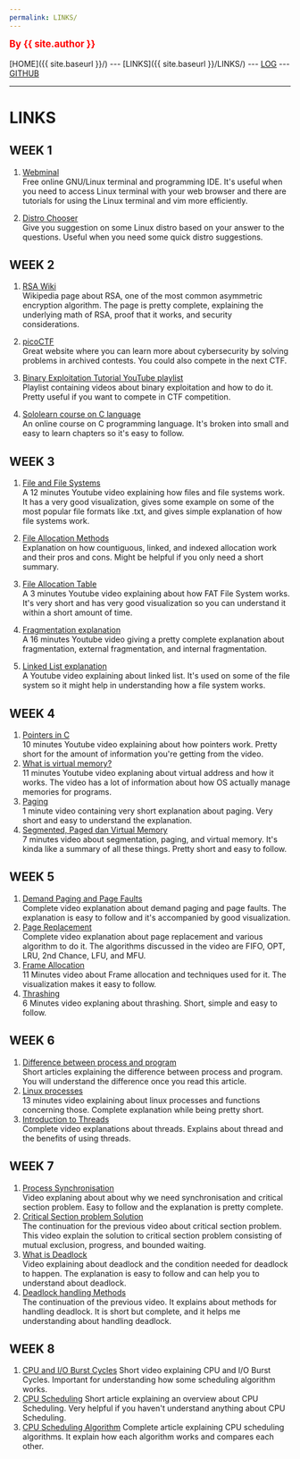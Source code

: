 ```yaml
---
permalink: LINKS/
---
```

<span style="color:red; font-weight:bold; font-size:larger;">By {{ site.author }}</span>
<br><br>
[HOME]({{ site.baseurl }}/) ---
[LINKS]({{ site.baseurl }}/LINKS/) ---
[LOG](https://insta-x.github.io/os222/TXT/mylog.txt) ---
[GITHUB](https://github.com/Insta-x/os222)
<br>
<hr>

# LINKS

## WEEK 1

1. [Webminal](https://webminal.org)<br>
Free online GNU/Linux terminal and programming IDE.
It's useful when you need to access Linux terminal with your web browser and there are tutorials for using the Linux terminal and vim more efficiently.

2. [Distro Chooser](https://distrochooser.de/)<br>
Give you suggestion on some Linux distro based on your answer to the questions.
Useful when you need some quick distro suggestions.

## WEEK 2

1. [RSA Wiki](https://en.wikipedia.org/wiki/RSA_(cryptosystem))<br>
Wikipedia page about RSA, one of the most common asymmetric encryption algorithm.
The page is pretty complete, explaining the underlying math of RSA, proof that it works, and security considerations.

2. [picoCTF](https://picoctf.org/)<br>
Great website where you can learn more about cybersecurity by solving problems in archived contests.
You could also compete in the next CTF.

3. [Binary Exploitation Tutorial YouTube playlist](https://www.youtube.com/playlist?list=PLhixgUqwRTjxglIswKp9mpkfPNfHkzyeN)<br>
Playlist containing videos about binary exploitation and how to do it. Pretty useful if you want to compete in CTF competition.

4. [Sololearn course on C language](https://www.sololearn.com/learning/1089)<br>
An online course on C programming language. It's broken into small and easy to learn chapters so it's easy to follow.

## WEEK 3

1. [File and File Systems](https://youtu.be/KN8YgJnShPM)<br>
A 12 minutes Youtube video explaining how files and file systems work. It has a very good visualization, gives some example on some of the most popular file formats like .txt, and gives simple explanation of how file systems work.

2. [File Allocation Methods](https://www.geeksforgeeks.org/file-allocation-methods/)<br>
Explanation on how countiguous, linked, and indexed allocation work and their pros and cons. Might be helpful if you only need a short summary.

3. [File Allocation Table](https://youtu.be/V2Gxqv3bJCk)<br>
A 3 minutes Youtube video explaining about how FAT File System works. It's very short and has very good visualization so you can understand it within a short amount of time.

4. [Fragmentation explanation](https://youtu.be/ALahNOwrTvg)<br>
A 16 minutes Youtube video giving a pretty complete explanation about fragmentation, external fragmentation, and internal fragmentation.

5. [Linked List explanation](https://www.youtube.com/watch?v=njTh_OwMljA)<br>
A Youtube video explaining about linked list. It's used on some of the file system so it might help in understanding how a file system works.

## WEEK 4
1. [Pointers in C](https://youtu.be/mw1qsMieK5c)<br>
10 minutes Youtube video explaining about how pointers work. Pretty short for the amount of information you're getting from the video.
2. [What is virtual memory?](https://youtu.be/2quKyPnUShQ)<br>
11 minutes Youtube video explaning about virtual address and how it works. The video has a lot of information about how OS actually manage memories for programs.
3. [Paging](https://youtu.be/pJ5ezHfJokw)<br>
1 minute video containing very short explanation about paging. Very short and easy to understand the explanation.
4. [Segmented, Paged dan Virtual Memory](https://youtu.be/p9yZNLeOj4s)<br>
7 minutes video about segmentation, paging, and virtual memory. It's kinda like a summary of all these things. Pretty short and easy to follow.

## WEEK 5
1. [Demand Paging and Page Faults](https://youtu.be/58TYdisGrX0)<br>
Complete video explanation about demand paging and page faults. The explanation is easy to follow and it's accompanied by good visualization.
2. [Page Replacement](https://youtu.be/tjohYpKjAVs)<br>
Complete video explanation about page replacement and various algorithm to do it. The algorithms discussed in the video are FIFO, OPT, LRU, 2nd Chance, LFU, and MFU.
3. [Frame Allocation](https://youtu.be/psdxOARi4bY)<br>
11 Minutes video about Frame allocation and techniques used for it. The visualization makes it easy to follow.
4. [Thrashing](https://youtu.be/vtyXZWp9Fsk)<br>
6 Minutes video explaning about thrashing. Short, simple and easy to follow.

## WEEK 6
1. [Difference between process and program](https://www.scaler.com/topics/difference-between-process-and-program/)<br>
Short articles explaining the difference between process and program.
You will understand the difference once you read this article.
2. [Linux processes](https://youtu.be/TJzltwv7jJs)<br>
13 minutes video explaining about linux processes and functions concerning those.
Complete explanation while being pretty short.
3. [Introduction to Threads](https://youtu.be/LOfGJcVnvAk)<br>
Complete video explanations about threads.
Explains about thread and the benefits of using threads.

## WEEK 7
1. [Process Synchronisation](https://youtu.be/sEVfeXqWY-s)<br>
Video explaning about about why we need synchronisation and critical section problem.
Easy to follow and the explanation is pretty complete.
2. [Critical Section problem Solution](https://youtu.be/mc68TdCxxRg)<br>
The continuation for the previous video about critical section problem.
This video explain the solution to critical section problem consisting of mutual exclusion,
progress, and bounded waiting.
3. [What is Deadlock](https://youtu.be/FVmwvZNQgt0)<br>
Video explaining about deadlock and the condition needed for deadlock to happen.
The explanation is easy to follow and can help you to understand about deadlock.
4. [Deadlock handling Methods](https://youtu.be/ZI9FFrGd4vc)<br>
The continuation of the previous video.
It explains about methods for handling deadlock.
It is short but complete, and it helps me understanding about handling deadlock.

## WEEK 8
1. [CPU and I/O Burst Cycles](https://youtu.be/pVzb3TUcDLo)
Short video explaining CPU and I/O Burst Cycles.
Important for understanding how some scheduling algorithm works.
2. [CPU Scheduling](https://www.scaler.com/topics/operating-system/cpu-scheduling/)
Short article explaining an overview about CPU Scheduling.
Very helpful if you haven't understand anything about CPU Scheduling.
3. [CPU Scheduling Algorithm](https://www.geeksforgeeks.org/cpu-scheduling-in-operating-systems/)
Complete article explaining CPU scheduling algorithms.
It explain how each algorithm works and compares each other.
